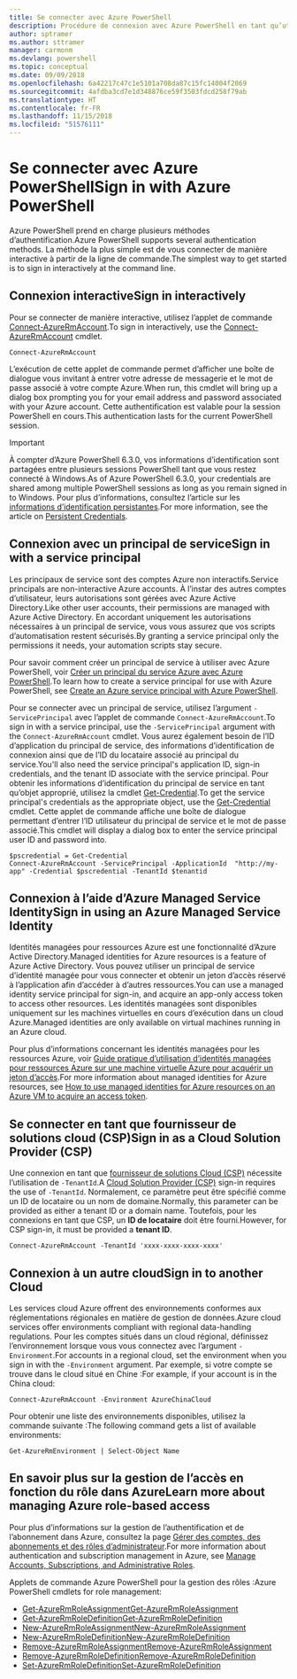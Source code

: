 ```yaml
---
title: Se connecter avec Azure PowerShell
description: Procédure de connexion avec Azure PowerShell en tant qu’utilisateur, en tant que principal de service, ou avec des identités managées pour les ressources Azure.
author: sptramer
ms.author: sttramer
manager: carmonm
ms.devlang: powershell
ms.topic: conceptual
ms.date: 09/09/2018
ms.openlocfilehash: 6a42217c47c1e5101a708da87c15fc14004f2069
ms.sourcegitcommit: 4afdba3cd7e1d348876ce59f3503fdcd258f79ab
ms.translationtype: HT
ms.contentlocale: fr-FR
ms.lasthandoff: 11/15/2018
ms.locfileid: "51576111"
---
```

# <a name="sign-in-with-azure-powershell"></a><span data-ttu-id="92e68-103">Se connecter avec Azure PowerShell</span><span class="sxs-lookup"><span data-stu-id="92e68-103">Sign in with Azure PowerShell</span></span>

<span data-ttu-id="92e68-104">Azure PowerShell prend en charge plusieurs méthodes d’authentification.</span><span class="sxs-lookup"><span data-stu-id="92e68-104">Azure PowerShell supports several authentication methods.</span></span> <span data-ttu-id="92e68-105">La méthode la plus simple est de vous connecter de manière interactive à partir de la ligne de commande.</span><span class="sxs-lookup"><span data-stu-id="92e68-105">The simplest way to get started is to sign in interactively at the command line.</span></span>

## <a name="sign-in-interactively"></a><span data-ttu-id="92e68-106">Connexion interactive</span><span class="sxs-lookup"><span data-stu-id="92e68-106">Sign in interactively</span></span>

<span data-ttu-id="92e68-107">Pour se connecter de manière interactive, utilisez l’applet de commande [Connect-AzureRmAccount](/powershell/module/azurerm.profile/connect-azurermaccount).</span><span class="sxs-lookup"><span data-stu-id="92e68-107">To sign in interactively, use the [Connect-AzureRmAccount](/powershell/module/azurerm.profile/connect-azurermaccount) cmdlet.</span></span>

```azurepowershell-interactive
Connect-AzureRmAccount
```

<span data-ttu-id="92e68-108">L’exécution de cette applet de commande permet d’afficher une boîte de dialogue vous invitant à entrer votre adresse de messagerie et le mot de passe associé à votre compte Azure.</span><span class="sxs-lookup"><span data-stu-id="92e68-108">When run, this cmdlet will bring up a dialog box prompting you for your email address and password associated with your Azure account.</span></span> <span data-ttu-id="92e68-109">Cette authentification est valable pour la session PowerShell en cours.</span><span class="sxs-lookup"><span data-stu-id="92e68-109">This authentication lasts for the current PowerShell session.</span></span>

> [!IMPORTANT]
> <span data-ttu-id="92e68-110">À compter d’Azure PowerShell 6.3.0, vos informations d’identification sont partagées entre plusieurs sessions PowerShell tant que vous restez connecté à Windows.</span><span class="sxs-lookup"><span data-stu-id="92e68-110">As of Azure PowerShell 6.3.0, your credentials are shared among multiple PowerShell sessions as long as you remain signed in to Windows.</span></span> <span data-ttu-id="92e68-111">Pour plus d’informations, consultez l’article sur les [informations d’identification persistantes](context-persistence.md).</span><span class="sxs-lookup"><span data-stu-id="92e68-111">For more information, see the article on [Persistent Credentials](context-persistence.md).</span></span>

## <a name="sign-in-with-a-service-principal"></a><span data-ttu-id="92e68-112">Connexion avec un principal de service</span><span class="sxs-lookup"><span data-stu-id="92e68-112">Sign in with a service principal</span></span>

<span data-ttu-id="92e68-113">Les principaux de service sont des comptes Azure non interactifs.</span><span class="sxs-lookup"><span data-stu-id="92e68-113">Service principals are non-interactive Azure accounts.</span></span> <span data-ttu-id="92e68-114">À l’instar des autres comptes d’utilisateur, leurs autorisations sont gérées avec Azure Active Directory.</span><span class="sxs-lookup"><span data-stu-id="92e68-114">Like other user accounts, their permissions are managed with Azure Active Directory.</span></span> <span data-ttu-id="92e68-115">En accordant uniquement les autorisations nécessaires à un principal de service, vous vous assurez que vos scripts d’automatisation restent sécurisés.</span><span class="sxs-lookup"><span data-stu-id="92e68-115">By granting a service principal only the permissions it needs, your automation scripts stay secure.</span></span>

<span data-ttu-id="92e68-116">Pour savoir comment créer un principal de service à utiliser avec Azure PowerShell, voir [Créer un principal du service Azure avec Azure PowerShell](create-azure-service-principal-azureps.md).</span><span class="sxs-lookup"><span data-stu-id="92e68-116">To learn how to create a service principal for use with Azure PowerShell, see [Create an Azure service principal with Azure PowerShell](create-azure-service-principal-azureps.md).</span></span>

<span data-ttu-id="92e68-117">Pour se connecter avec un principal de service, utilisez l’argument `-ServicePrincipal` avec l’applet de commande `Connect-AzureRmAccount`.</span><span class="sxs-lookup"><span data-stu-id="92e68-117">To sign in with a service principal, use the `-ServicePrincipal` argument with the `Connect-AzureRmAccount` cmdlet.</span></span> <span data-ttu-id="92e68-118">Vous aurez également besoin de l’ID d’application du principal de service, des informations d’identification de connexion ainsi que de l’ID du locataire associé au principal du service.</span><span class="sxs-lookup"><span data-stu-id="92e68-118">You'll also need the service principal's application ID, sign-in credentials, and the tenant ID associate with the service principal.</span></span> <span data-ttu-id="92e68-119">Pour obtenir les informations d’identification du principal de service en tant qu’objet approprié, utilisez la cmdlet [Get-Credential](/powershell/module/microsoft.powershell.security/get-credential).</span><span class="sxs-lookup"><span data-stu-id="92e68-119">To get the service principal's credentials as the appropriate object, use the [Get-Credential](/powershell/module/microsoft.powershell.security/get-credential) cmdlet.</span></span> <span data-ttu-id="92e68-120">Cette applet de commande affiche une boîte de dialogue permettant d’entrer l’ID utilisateur du principal de service et le mot de passe associé.</span><span class="sxs-lookup"><span data-stu-id="92e68-120">This cmdlet will display a dialog box to enter the service principal user ID and password into.</span></span>

```azurepowershell-interactive
$pscredential = Get-Credential
Connect-AzureRmAccount -ServicePrincipal -ApplicationId  "http://my-app" -Credential $pscredential -TenantId $tenantid
```

## <a name="sign-in-using-an-azure-managed-service-identity"></a><span data-ttu-id="92e68-121">Connexion à l’aide d’Azure Managed Service Identity</span><span class="sxs-lookup"><span data-stu-id="92e68-121">Sign in using an Azure Managed Service Identity</span></span>

<span data-ttu-id="92e68-122">Identités managées pour ressources Azure est une fonctionnalité d’Azure Active Directory.</span><span class="sxs-lookup"><span data-stu-id="92e68-122">Managed identities for Azure resources is a feature of Azure Active Directory.</span></span> <span data-ttu-id="92e68-123">Vous pouvez utiliser un principal de service d’identité managée pour vous connecter et obtenir un jeton d’accès réservé à l’application afin d’accéder à d’autres ressources.</span><span class="sxs-lookup"><span data-stu-id="92e68-123">You can use a managed identity service principal for sign-in, and acquire an app-only access token to access other resources.</span></span> <span data-ttu-id="92e68-124">Les identités managées sont disponibles uniquement sur les machines virtuelles en cours d’exécution dans un cloud Azure.</span><span class="sxs-lookup"><span data-stu-id="92e68-124">Managed identities are only available on virtual machines running in an Azure cloud.</span></span>

<span data-ttu-id="92e68-125">Pour plus d’informations concernant les identités managées pour les ressources Azure, voir [Guide pratique d’utilisation d’identités managées pour ressources Azure sur une machine virtuelle Azure pour acquérir un jeton d’accès](/azure/active-directory/managed-identities-azure-resources/how-to-use-vm-token).</span><span class="sxs-lookup"><span data-stu-id="92e68-125">For more information about managed identities for Azure resources, see [How to use managed identities for Azure resources on an Azure VM to acquire an access token](/azure/active-directory/managed-identities-azure-resources/how-to-use-vm-token).</span></span>

## <a name="sign-in-as-a-cloud-solution-provider-csp"></a><span data-ttu-id="92e68-126">Se connecter en tant que fournisseur de solutions cloud (CSP)</span><span class="sxs-lookup"><span data-stu-id="92e68-126">Sign in as a Cloud Solution Provider (CSP)</span></span>

<span data-ttu-id="92e68-127">Une connexion en tant que [fournisseur de solutions Cloud (CSP)](https://azure.microsoft.com/en-us/offers/ms-azr-0145p/) nécessite l’utilisation de `-TenantId`.</span><span class="sxs-lookup"><span data-stu-id="92e68-127">A [Cloud Solution Provider (CSP)](https://azure.microsoft.com/en-us/offers/ms-azr-0145p/) sign-in requires the use of `-TenantId`.</span></span> <span data-ttu-id="92e68-128">Normalement, ce paramètre peut être spécifié comme un ID de locataire ou un nom de domaine.</span><span class="sxs-lookup"><span data-stu-id="92e68-128">Normally, this parameter can be provided as either a tenant ID or a domain name.</span></span> <span data-ttu-id="92e68-129">Toutefois, pour les connexions en tant que CSP, un **ID de locataire** doit être fourni.</span><span class="sxs-lookup"><span data-stu-id="92e68-129">However, for CSP sign-in, it must be provided a **tenant ID**.</span></span>

```azurepowershell-interactive
Connect-AzureRmAccount -TenantId 'xxxx-xxxx-xxxx-xxxx'
```

## <a name="sign-in-to-another-cloud"></a><span data-ttu-id="92e68-130">Connexion à un autre cloud</span><span class="sxs-lookup"><span data-stu-id="92e68-130">Sign in to another Cloud</span></span>

<span data-ttu-id="92e68-131">Les services cloud Azure offrent des environnements conformes aux réglementations régionales en matière de gestion de données.</span><span class="sxs-lookup"><span data-stu-id="92e68-131">Azure cloud services offer environments compliant with regional data-handling regulations.</span></span>
<span data-ttu-id="92e68-132">Pour les comptes situés dans un cloud régional, définissez l’environnement lorsque vous vous connectez avec l’argument `-Environment`.</span><span class="sxs-lookup"><span data-stu-id="92e68-132">For accounts in a regional cloud, set the environment when you sign in with the `-Environment` argument.</span></span>
<span data-ttu-id="92e68-133">Par exemple, si votre compte se trouve dans le cloud situé en Chine :</span><span class="sxs-lookup"><span data-stu-id="92e68-133">For example, if your account is in the China cloud:</span></span>

```azurepowershell-interactive
Connect-AzureRmAccount -Environment AzureChinaCloud
```

<span data-ttu-id="92e68-134">Pour obtenir une liste des environnements disponibles, utilisez la commande suivante :</span><span class="sxs-lookup"><span data-stu-id="92e68-134">The following command gets a list of available environments:</span></span>

```azurepowershell-interactive
Get-AzureRmEnvironment | Select-Object Name
```

## <a name="learn-more-about-managing-azure-role-based-access"></a><span data-ttu-id="92e68-135">En savoir plus sur la gestion de l’accès en fonction du rôle dans Azure</span><span class="sxs-lookup"><span data-stu-id="92e68-135">Learn more about managing Azure role-based access</span></span>

<span data-ttu-id="92e68-136">Pour plus d’informations sur la gestion de l’authentification et de l’abonnement dans Azure, consultez la page [Gérer des comptes, des abonnements et des rôles d’administrateur](/azure/active-directory/role-based-access-control-configure).</span><span class="sxs-lookup"><span data-stu-id="92e68-136">For more information about authentication and subscription management in Azure, see [Manage Accounts, Subscriptions, and Administrative Roles](/azure/active-directory/role-based-access-control-configure).</span></span>

<span data-ttu-id="92e68-137">Applets de commande Azure PowerShell pour la gestion des rôles :</span><span class="sxs-lookup"><span data-stu-id="92e68-137">Azure PowerShell cmdlets for role management:</span></span>

* [<span data-ttu-id="92e68-138">Get-AzureRmRoleAssignment</span><span class="sxs-lookup"><span data-stu-id="92e68-138">Get-AzureRmRoleAssignment</span></span>](/powershell/module/AzureRM.Resources/Get-AzureRmRoleAssignment)
* [<span data-ttu-id="92e68-139">Get-AzureRmRoleDefinition</span><span class="sxs-lookup"><span data-stu-id="92e68-139">Get-AzureRmRoleDefinition</span></span>](/powershell/module/AzureRM.Resources/Get-AzureRmRoleDefinition)
* [<span data-ttu-id="92e68-140">New-AzureRmRoleAssignment</span><span class="sxs-lookup"><span data-stu-id="92e68-140">New-AzureRmRoleAssignment</span></span>](/powershell/module/AzureRM.Resources/New-AzureRmRoleAssignment)
* [<span data-ttu-id="92e68-141">New-AzureRmRoleDefinition</span><span class="sxs-lookup"><span data-stu-id="92e68-141">New-AzureRmRoleDefinition</span></span>](/powershell/module/AzureRM.Resources/New-AzureRmRoleDefinition)
* [<span data-ttu-id="92e68-142">Remove-AzureRmRoleAssignment</span><span class="sxs-lookup"><span data-stu-id="92e68-142">Remove-AzureRmRoleAssignment</span></span>](/powershell/module/AzureRM.Resources/Remove-AzureRmRoleAssignment)
* [<span data-ttu-id="92e68-143">Remove-AzureRmRoleDefinition</span><span class="sxs-lookup"><span data-stu-id="92e68-143">Remove-AzureRmRoleDefinition</span></span>](/powershell/module/AzureRM.Resources/Remove-AzureRmRoleDefinition)
* [<span data-ttu-id="92e68-144">Set-AzureRmRoleDefinition</span><span class="sxs-lookup"><span data-stu-id="92e68-144">Set-AzureRmRoleDefinition</span></span>](/powershell/module/AzureRM.Resources/Set-AzureRmRoleDefinition)
